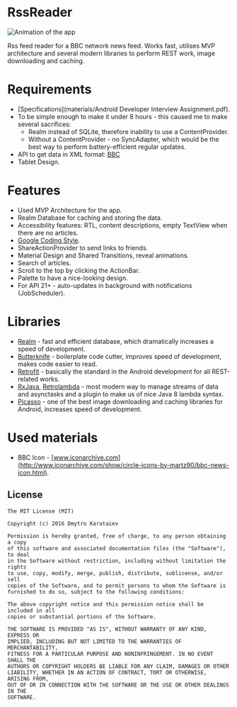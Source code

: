 # RssReader
![Animation of the app]()

Rss feed reader for a BBC network news feed. Works fast, utilises MVP architecture and several modern libraries to perform REST work, image downloading and caching.

# Requirements
* [Specifications](materials/Android Developer Interview Assignment.pdf).
* To be simple enough to make it under 8 hours - this caused me to make several sacrifices:
  * Realm instead of SQLite, therefore inability to use a ContentProvider.
  * Without a ContentProvider - no SyncAdapter, which would be the best way to perform battery-efficient regular updates.
* API to get data in XML format: [BBC](http://feeds.bbci.co.uk/news/rss.xml)
* Tablet Design.

# Features
* Used MVP Architecture for the app.
* Realm Database for caching and storing the data.
* Accessibility features: RTL, content descriptions, empty TextView when there are no articles.
* [Google Coding Style](https://source.android.com/source/code-style.html).
* ShareActionProvider to send links to friends.
* Material Design and Shared Transitions, reveal animations.
* Search of articles.
* Scroll to the top by clicking the ActionBar.
* Palette to have a nice-looking design.
* For API 21+ - auto-updates in background with notifications (JobScheduler).

# Libraries
* [Realm](https://realm.io) - fast and efficient database, which dramatically increases a speed of development.
* [Butterknife](http://jakewharton.github.io/butterknife/) - boilerplate code cutter, improves speed of development, makes code easier to read.
* [Retrofit](http://square.github.io/retrofit/) - basically the standard in the Android development for all REST-related works.
* [RxJava](https://github.com/ReactiveX/RxAndroid), [Retrolambda](https://github.com/evant/gradle-retrolambda) - most modern way to manage streams of data and asynctasks and a plugin to make us of nice Java 8 lambda syntax.
* [Picasso](http://square.github.io/picasso/) - one of the best image downloading and caching libraries for Android, increases speed of development.

# Used materials
* BBC Icon - [www.iconarchive.com](http://www.iconarchive.com/show/circle-icons-by-martz90/bbc-news-icon.html).

License
-------

	The MIT License (MIT)

	Copyright (c) 2016 Dmytro Karataiev

	Permission is hereby granted, free of charge, to any person obtaining a copy
	of this software and associated documentation files (the "Software"), to deal
	in the Software without restriction, including without limitation the rights
	to use, copy, modify, merge, publish, distribute, sublicense, and/or sell
	copies of the Software, and to permit persons to whom the Software is
	furnished to do so, subject to the following conditions:

	The above copyright notice and this permission notice shall be included in all
	copies or substantial portions of the Software.

	THE SOFTWARE IS PROVIDED "AS IS", WITHOUT WARRANTY OF ANY KIND, EXPRESS OR
	IMPLIED, INCLUDING BUT NOT LIMITED TO THE WARRANTIES OF MERCHANTABILITY,
	FITNESS FOR A PARTICULAR PURPOSE AND NONINFRINGEMENT. IN NO EVENT SHALL THE
	AUTHORS OR COPYRIGHT HOLDERS BE LIABLE FOR ANY CLAIM, DAMAGES OR OTHER
	LIABILITY, WHETHER IN AN ACTION OF CONTRACT, TORT OR OTHERWISE, ARISING FROM,
	OUT OF OR IN CONNECTION WITH THE SOFTWARE OR THE USE OR OTHER DEALINGS IN THE
	SOFTWARE.
